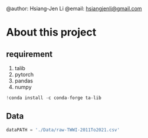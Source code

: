 @author: Hsiang-Jen Li
@email: hsiangjenli@gmail.com

# About this project

## requirement
1. talib
1. pytorch
1. pandas
1. numpy

```python
!conda install -c conda-forge ta-lib
```

## Data
```python
dataPATH = './Data/raw-TWWI-2011To2021.csv'
```

